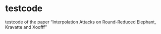 # testcode 
testcode of the paper “Interpolation Attacks on Round-Reduced Elephant, Kravatte and Xoofff”

